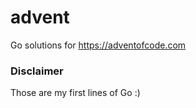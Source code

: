 # advent
Go solutions for https://adventofcode.com

### Disclaimer
Those are my first lines of Go :)